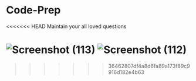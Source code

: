 # Code-Prep
<<<<<<< HEAD
Maintain your all loved questions 

![Screenshot (113)](https://user-images.githubusercontent.com/76872168/179171314-a5fa1c1d-13b7-431e-9879-673e01063826.png)
![Screenshot (112)](https://user-images.githubusercontent.com/76872168/179171328-9b5643d7-29dd-4c3e-8cfa-b65e55f0a0e6.png)
=======
>>>>>>> 36462807df4a8d6fa89a173f89c9916d182e4b63
